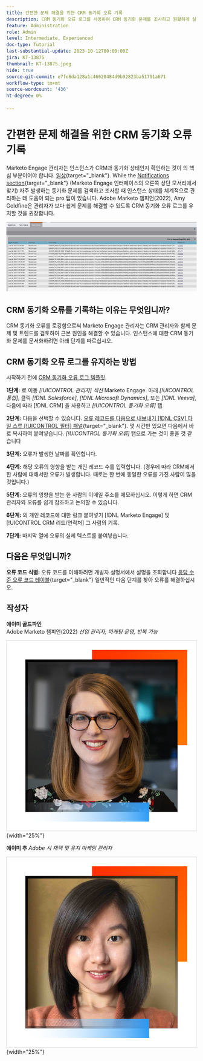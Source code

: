 ```yaml
---
title: 간편한 문제 해결을 위한 CRM 동기화 오류 기록
description: CRM 동기화 오류 로그를 사용하여 CRM 동기화 문제를 조사하고 원활하게 실행하는 방법에 대해 알아봅니다.
feature: Administration
role: Admin
level: Intermediate, Experienced
doc-type: Tutorial
last-substantial-update: 2023-10-12T00:00:00Z
jira: KT-13875
thumbnail: KT-13875.jpeg
hide: true
source-git-commit: e7fe8da128a1c46620484d9b92823ba51791a671
workflow-type: tm+mt
source-wordcount: '436'
ht-degree: 0%

---
```



# 간편한 문제 해결을 위한 CRM 동기화 오류 기록

Marketo Engage 관리자는 인스턴스가 CRM과 동기화 상태인지 확인하는 것이 의 핵심 부분이어야 합니다. [일상](https://nation.marketo.com/t5/champion-program-blogs/my-marketo-morning-routine-tips-for-driving-marketing-operation/ba-p/247508){target="_blank"}. While the [Notifications section](https://experienceleague.adobe.com/docs/marketo/using/product-docs/core-marketo-concepts/miscellaneous/notification-types.html){target="_blank"} (Marketo Engage 인터페이스의 오른쪽 상단 모서리에서 찾기) 자주 발생하는 동기화 문제를 검색하고 조사할 때 인스턴스 상태를 체계적으로 관리하는 데 도움이 되는 pro 팁이 있습니다.  Adobe Marketo 챔피언(2022), Amy Goldfine은 관리자가 보다 쉽게 문제를 해결할 수 있도록 CRM 동기화 오류 로그를 유지할 것을 권장합니다.

![동기화 오류 탭의 스크린샷](/help/tutorial-inherited-instance/_assets/Marketo_Engage_Admin_Salesforce_Sync_Errors_Tab.png)

## CRM 동기화 오류를 기록하는 이유는 무엇입니까?

CRM 동기화 오류를 로깅함으로써 Marketo Engage 관리자는 CRM 관리자와 함께 문제 및 트렌드를 검토하여 근본 원인을 해결할 수 있습니다. 인스턴스에 대한 CRM 동기화 문제를 문서화하려면 아래 단계를 따르십시오.

## CRM 동기화 오류 로그를 유지하는 방법

시작하기 전에 [CRM 동기화 오류 로그 템플릿](/help/tutorial-inherited-instance/_assets/downloads/Adobe-Marketo-Engage_CRM-Sync-Error-Log-Template.xlsx).

**1단계:** 로 이동 *[!UICONTROL 관리자] 섹션* Marketo Engage. 아래 *[!UICONTROL 통합]*, 클릭 *[!DNL Salesforce]*, *[!DNL Microsoft Dynamics]*, 또는 *[!DNL Veeva]*, 다음에 따라 [!DNL CRM] 을 사용하고 *[!UICONTROL 동기화 오류]* 탭.

**2단계:** 다음을 선택할 수 있습니다. [오류 레코드를 다음으로 내보내기 [!DNL CSV] 파일 스루 [!UICONTROL 필터] 패널](https://experienceleague.adobe.com/docs/marketo/using/product-docs/crm-sync/salesforce-sync/salesforce-sync-errors.html#filter-sync-errors){target="_blank"}. 몇 시간만 있으면 다음에서 바로 복사하여 붙여넣습니다. *[!UICONTROL 동기화 오류]* 탭으로 가는 것이 좋을 것 같습니다

**3단계:** 오류가 발생한 날짜를 확인합니다.

**4단계:** 해당 오류의 영향을 받는 개인 레코드 수를 입력합니다. (경우에 따라 CRM에서 한 사람에 대해서만 오류가 발생합니다. 때로는 한 번에 동일한 오류를 가진 사람이 많을 것입니다.)

**5단계:** 오류의 영향을 받는 한 사람의 이메일 주소를 메모하십시오. 이렇게 하면 CRM 관리자와 오류를 쉽게 참조하고 논의할 수 있습니다.

**6단계:** 의 개인 레코드에 대한 링크 붙여넣기 [!DNL Marketo Engage] 및 [!UICONTROL CRM 리드/연락처] 그 사람의 기록.

**7단계:** 마지막 열에 오류의 실제 텍스트를 붙여넣습니다.

## 다음은 무엇입니까?

**오류 코드 식별:** 오류 코드를 이해하려면 개발자 설명서에서 설명을 조회합니다 [응답 수준 오류 코드 테이블](https://developers.marketo.com/rest-api/error-codes/#response_level_error_codes){target="_blank"} 일반적인 다음 단계를 찾아 오류를 해결하십시오.

## 작성자

**에이미 골드파인**\
Adobe Marketo 챔피언(2022)
*선임 관리자, 마케팅 운영, 반복 가능*

![에이미 골드파인](/help/tutorial-inherited-instance/_assets/authors/Customer_Author_Amy_Goldfine.png){width="25%"}

**에이미 추**
*Adobe 시 채택 및 유지 마케팅 관리자*

![에이미 추](/help/tutorial-inherited-instance/_assets/authors/Adobe_Author_Amy_Chiu.png){width="25%"}

